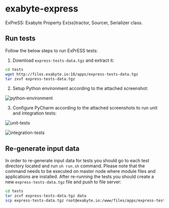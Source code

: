 # exabyte-express
ExPreSS: Exabyte Property Ex(ss)tractor, Sourcer, Serializer class.


## Run tests
Follow the below steps to run ExPrESS tests:

1. Download `express-tests-data.tgz` and extract it:

```bash
cd tests
wget http://files.exabyte.io:18/apps/express-tests-data.tgz
tar zxvf express-tests-data.tgz
``` 

2. Setup Python environment according to the attached screenshot:

![python-environment](https://user-images.githubusercontent.com/10528238/29536164-956525fe-8671-11e7-91ec-f0e9c71621ad.png)

3. Configure PyCharm according to the attached screenshots to run unit and integration tests:

![unit-tests](https://user-images.githubusercontent.com/10528238/29536187-adfb0656-8671-11e7-8ba0-b6e7e7fca42c.png)

![integration-tests](https://user-images.githubusercontent.com/10528238/29536163-955f839c-8671-11e7-90e0-b4003e4b4273.png)


## Re-generate input data
In order to re-generate input data for tests you should go to each test directory located and run `sh run.sh` command. 
Please note that the command needs to be executed on master node where module files and applications are installed. 
After re-running the tests you should create a new `express-tests-data.tgz` file and push to file server:

```bash
cd tests
tar zcvf express-tests-data.tgz data
scp express-tests-data.tgz root@exabyte.io:/www/files/apps/express-tests-data.tgz
```
